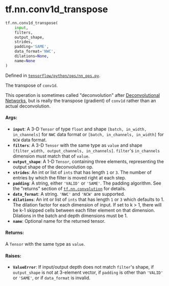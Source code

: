<div itemscope itemtype="http://developers.google.com/ReferenceObject">
<meta itemprop="name" content="tf.nn.conv1d_transpose" />
<meta itemprop="path" content="Stable" />
</div>

# tf.nn.conv1d_transpose

``` python
tf.nn.conv1d_transpose(
    input,
    filters,
    output_shape,
    strides,
    padding='SAME',
    data_format='NWC',
    dilations=None,
    name=None
)
```



Defined in [`tensorflow/python/ops/nn_ops.py`](/code/stable/tensorflow/python/ops/nn_ops.py).

The transpose of `conv1d`.

This operation is sometimes called "deconvolution" after [Deconvolutional
Networks](https://www.matthewzeiler.com/mattzeiler/deconvolutionalnetworks.pdf),
but is really the transpose (gradient) of `conv1d` rather than an actual
deconvolution.

#### Args:

* <b>`input`</b>: A 3-D `Tensor` of type `float` and shape
    `[batch, in_width, in_channels]` for `NWC` data format or
    `[batch, in_channels, in_width]` for `NCW` data format.
* <b>`filters`</b>: A 3-D `Tensor` with the same type as `value` and shape
    `[filter_width, output_channels, in_channels]`.  `filter`'s
    `in_channels` dimension must match that of `value`.
* <b>`output_shape`</b>: A 1-D `Tensor`, containing three elements, representing the
    output shape of the deconvolution op.
* <b>`strides`</b>: An int or list of `ints` that has length `1` or `3`.  The number of
    entries by which the filter is moved right at each step.
* <b>`padding`</b>: A string, either `'VALID'` or `'SAME'`. The padding algorithm.
    See the "returns" section of <a href="../../tf/nn/convolution.md"><code>tf.nn.convolution</code></a> for details.
* <b>`data_format`</b>: A string. `'NWC'` and `'NCW'` are supported.
* <b>`dilations`</b>: An int or list of `ints` that has length `1` or `3` which
    defaults to 1. The dilation factor for each dimension of input. If set to
    k > 1, there will be k-1 skipped cells between each filter element on that
    dimension. Dilations in the batch and depth dimensions must be 1.
* <b>`name`</b>: Optional name for the returned tensor.


#### Returns:

A `Tensor` with the same type as `value`.


#### Raises:

* <b>`ValueError`</b>: If input/output depth does not match `filter`'s shape, if
    `output_shape` is not at 3-element vector, if `padding` is other than
    `'VALID'` or `'SAME'`, or if `data_format` is invalid.